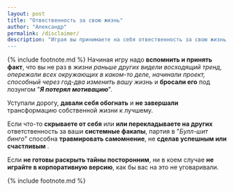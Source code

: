 ```yaml
---
layout: post
title: "Отвественность за свою жизнь"
author: "Александр"
permalink: /disclaimer/
description: "Играя вы принимаете на себя отвественность за свою жизнь и её изменение к лучшему
---
```

{% include footnote.md %}
Начиная игру надо **вспомнить и принять факт**, что вы не раз в жизни _раньше других видели восходящий тренд, опережали всех окружающих в каком-то деле, начинали проект, способный через год-два изменить вашу жизнь_ и **бросали его** под лозунгом "_**Я потерял мотивацию**_".

Уступали дорогу, **давали себя обогнать** и **не завершали** трансформацию собственной жизни к лучшему.

Если что-то **скрываете от себя** или **или перекладываете на других** ответственность за ваши **системные факапы**, партия в "_Булл-шит бинго_" способна **травмировать самомнение**, не **сделав успешным или счастливым** .

Если **не готовы раскрыть тайны посторонним**, ни в коем случае **не играйте в корпоративную версию**, как бы вас на это не уговаривали.

{% include footnote.md %}
